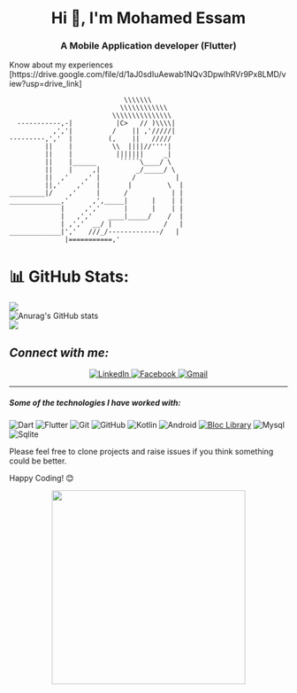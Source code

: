 <h1 align="center">Hi 👋, I'm Mohamed Essam </h1>
<h3 align="center">A Mobile Application developer (Flutter) </h3>
 Know about my experiences [https://drive.google.com/file/d/1aJ0sdIuAewab1NQv3DpwlhRVr9Px8LMD/view?usp=drive_link]

```
                             \\\\\\\
                            \\\\\\\\\\\\
                          \\\\\\\\\\\\\\\
  -----------,-|           |C>   // )\\\\|
           ,','|          /    || ,'/////|
---------,','  |         (,    ||   /////
         ||    |          \\  ||||//''''|
         ||    |           |||||||     _|
         ||    |______      `````\____/ \
         ||    |     ,|         _/_____/ \
         ||  ,'    ,' |        /          |
         ||,'    ,'   |       |         \  |
_________|/    ,'     |      /           | |
_____________,'      ,',_____|      |    | |
             |     ,','      |      |    | |
             |   ,','    ____|_____/    /  |
             | ,','  __/ |             /   |
_____________|','   ///_/-------------/   |
              |===========,'
```


# 📊 GitHub Stats:
![](https://github-readme-streak-stats.herokuapp.com/?user=mohamed-essam-abdelkaream&theme=dark&hide_border=false)<br>
![Anurag's GitHub stats](https://github-readme-stats.vercel.app/api?username=mohamed-essam-abdelkaream&show_icons=true&theme=tokyonight)<br>
![](https://github-readme-stats.vercel.app/api/top-langs/?username=mohamed-essam-abdelkaream&theme=dark&hide_border=false&include_all_commits=false&count_private=false&layout=compact)

<h2><i>Connect with me:</i></h2>
<div  align="center">

  <a href="https://www.linkedin.com/in/mohamed-essam-299932234" target="_blank">
    <img src="https://img.shields.io/badge/LinkedIn-%230077B5.svg?&style=flat&color=black&logo=Linkedin&logoColor=0d91a3" alt="LinkedIn">
  </a>
  
  <a href="https://www.facebook.com/profile.php?id=100039770483094&mibextid=ZbWKwL">
    <img src="https://img.shields.io/badge/Facebook-%231877F2.svg?&style=flat&color=black&logo=Facebook&logoColor=blue" alt="Facebook">
  </a>

   <a href="https://www.mohamed.essam.abdelkaream@gmail.com" target="_blank">
    <img src="https://img.shields.io/badge/Gmail-%231877F2.svg?&style=flat&color=black&logo=Gmail&logoColor=red" alt="Gmail">
  </a>
  
</div>
<hr>



##### Some of the technologies I have worked with:

![Dart](https://img.shields.io/badge/-Dart-0d91a3?&logo=dart)
![Flutter](https://img.shields.io/badge/-Flutter-5dcede?&logo=flutter)
![Git](https://img.shields.io/badge/-Git-222222?style=flat&logo=git&logoColor=F05032)
![GitHub](https://img.shields.io/badge/-GitHub-181717?&logo=github)
![Kotlin](https://img.shields.io/badge/-kotlin-006a71?&logo=kotlin)
![Android](https://img.shields.io/badge/-Android-3e9e06?&logo=android)
<a href="https://github.com/felangel/bloc"><img src="https://tinyurl.com/bloc-library" alt="Bloc Library"></a>
![Mysql](https://img.shields.io/badge/mysql-%2300f.svg?style=flat&logo=spring&logoColor=6DB33F)
![Sqlite](https://img.shields.io/badge/sqlite-%2307405e.svg?style=flat&logo=cisco&logoColor=white)



Please feel free to clone projects and raise issues if you think something could be better.



Happy Coding! 😊

<div align="center" width="50">

<img src="https://camo.githubusercontent.com/3b7c592ede97b6138ffd4b1cc1541c2f3b11fd39/687474703a2f2f33312e6d656469612e74756d626c722e636f6d2f31376665613932306666333665663466356238373764353231366137616164392f74756d626c725f6d6f39786a65387a5a34317163626975666f315f313238302e676966" height="350px" width ="350px">
 
</div>
